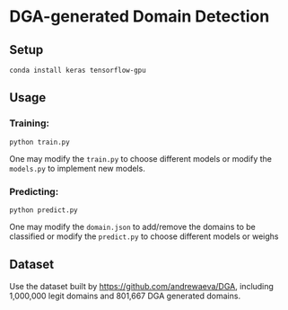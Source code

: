 # DGA-generated Domain Detection

## Setup
```
conda install keras tensorflow-gpu
```

## Usage
### Training:
```
python train.py
```
One may modify the `train.py` to choose different models or modify the `models.py` to implement new models.
### Predicting:
```
python predict.py
```
One may modify the `domain.json`  to add/remove the domains to be classified or modify the `predict.py` to choose different models or weighs

## Dataset
Use the dataset built by https://github.com/andrewaeva/DGA, including 1,000,000 legit domains and 801,667 DGA generated domains.